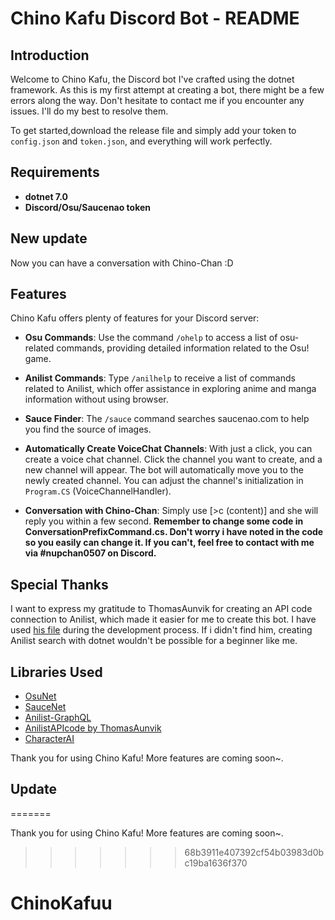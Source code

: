# Chino Kafu Discord Bot - README

## Introduction

Welcome to Chino Kafu, the Discord bot I've crafted using the dotnet framework. As this is my first attempt at creating a bot, there might be a few errors along the way. Don't hesitate to contact me if you encounter any issues. I'll do my best to resolve them.

To get started,download the release file and simply add your token to `config.json` and `token.json`, and everything will work perfectly.

## Requirements

- **dotnet 7.0**
- **Discord/Osu/Saucenao token**

## New update
Now you can have a conversation with Chino-Chan :D

## Features

Chino Kafu offers plenty of features for your Discord server:

- **Osu Commands**: Use the command `/ohelp` to access a list of osu-related commands, providing detailed information related to the Osu! game.

- **Anilist Commands**: Type `/anilhelp` to receive a list of commands related to Anilist, which offer assistance in exploring anime and manga information without using browser.

- **Sauce Finder**: The `/sauce` command searches saucenao.com to help you find the source of images.

- **Automatically Create VoiceChat Channels**: With just a click, you can create a voice chat channel. Click the channel you want to create, and a new channel will appear. The bot will automatically move you to the newly created channel. You can adjust the channel's initialization in `Program.CS` (VoiceChannelHandler).

- **Conversation with Chino-Chan**: Simply use [>c (content)] and she will reply you within a few second. **Remember to change some code in ConversationPrefixCommand.cs. Don't worry i have noted in the code so you easily can change it. If you can't, feel free to contact with me via #nupchan0507 on Discord.**

## Special Thanks

I want to express my gratitude to ThomasAunvik for creating an API code connection to Anilist, which made it easier for me to create this bot. I have used [his file](https://github.com/ThomasAunvik/AnimeListBot/tree/master/AnimeListBot/Handler/API/Anilist) during the development process. If i didn't find him, creating Anilist search with dotnet wouldn't be possible for a beginner like me.

## Libraries Used

- [OsuNet](https://github.com/Blackcat76iT/OsuNet/tree/29571b5270b52c628a809225ce32c20573b65a3b)
- [SauceNet](https://github.com/ta1H3n/SauceNET)
- [Anilist-GraphQL](https://github.com/AniList/ApiV2-GraphQL-Docs)
- [AnilistAPIcode by ThomasAunvik](https://github.com/ThomasAunvik/AnimeListBot/tree/master?fbclid=IwAR0mYkNMSCsnxpXPIj2hAERlldHlDFkRP1X8gxDB4zaHIncZaV5jcFXEAe8)
- [CharacterAI](https://github.com/drizzle-mizzle/CharacterAI.Net-API-Wrapper/tree/9264b20ba3124d0bacad0c8cb388a48ada531c9c)

Thank you for using Chino Kafu! More features are coming soon~.

## Update
=======

Thank you for using Chino Kafu! More features are coming soon~.
>>>>>>> 68b3911e407392cf54b03983d0bc19ba1636f370
# ChinoKafuu

